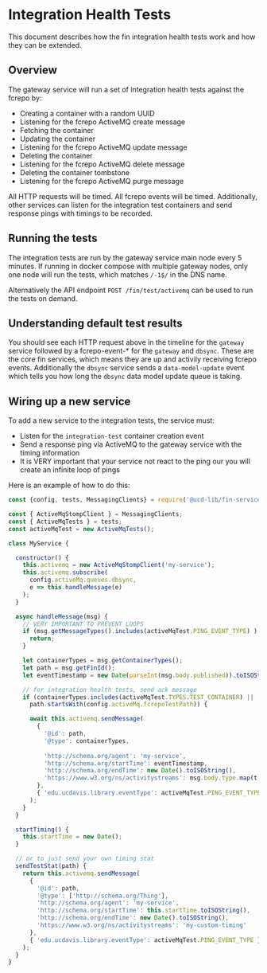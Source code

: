 # Integration Health Tests

This document describes how the fin integration health tests work and how they can be extended.

## Overview

The gateway service will run a set of integration health tests against the fcrepo by:
 - Creating a container with a random UUID
 - Listening for the fcrepo ActiveMQ create message
 - Fetching the container
 - Updating the container
 - Listening for the fcrepo ActiveMQ update message
 - Deleting the container
 - Listening for the fcrepo ActiveMQ delete message
 - Deleting the container tombstone
 - Listening for the fcrepo ActiveMQ purge message

All HTTP requests will be timed. All fcrepo events will be timed. Additionally, other services can listen for the integration test containers
and send response pings with timings to be recorded.

## Running the tests

The integration tests are run by the gateway service main node every 5 minutes.  If running in docker compose with multiple gateway nodes, only one node will run the tests, which matches `/-1$/` in the DNS name.

Alternatively the API endpoint `POST /fin/test/activemq` can be used to run the tests on demand.

## Understanding default test results

You should see each HTTP request above in the timeline for the `gateway` service followed by a fcrepo-event-* for the `gateway` and `dbsync`.  These are the core fin services, which means they are up and activily receiving fcrepo events.  Additionally the `dbsync` service sends a `data-model-update` event which tells you how long the `dbsync` data model update queue is taking.  

## Wiring up a new service

To add a new service to the integration tests, the service must:
 - Listen for the `integration-test` container creation event
 - Send a response ping via ActiveMQ to the gateway service with the timing information
 - It is VERY important that your service not react to the ping our you will create an infinite loop of pings

Here is an example of how to do this:

```js
const {config, tests, MessagingClients} = require('@ucd-lib/fin-service-utils');

const { ActiveMqStompClient } = MessagingClients;
const { ActiveMqTests } = tests;
const activeMqTest = new ActiveMqTests();

class MyService {

  constructor() {
    this.activemq = new ActiveMqStompClient('my-service');
    this.activemq.subscribe(
      config.activeMq.queues.dbsync,
      e => this.handleMessage(e)
    );
  }

  async handleMessage(msg) {
    // VERY IMPORTANT TO PREVENT LOOPS
    if (msg.getMessageTypes().includes(activeMqTest.PING_EVENT_TYPE) ) {
      return;
    }

    let containerTypes = msg.getContainerTypes();
    let path = msg.getFinId();
    let eventTimestamp = new Date(parseInt(msg.body.published)).toISOString();

    // for integration health tests, send ack message
    if (containerTypes.includes(activeMqTest.TYPES.TEST_CONTAINER) ||
      path.startsWith(config.activeMq.fcrepoTestPath)) {

      await this.activemq.sendMessage(
        {
          '@id': path,
          '@type': containerTypes,
          
          'http://schema.org/agent': 'my-service',
          'http://schema.org/startTime': eventTimestamp,
          'http://schema.org/endTime': new Date().toISOString(),
          'https://www.w3.org/ns/activitystreams': msg.body.type.map(t =>  t + 'Message')
        },
        { 'edu.ucdavis.library.eventType': activeMqTest.PING_EVENT_TYPE }
      );
    }
  }

  startTiming() {
    this.startTime = new Date();
  }

  // or to just send your own timing stat
  sendTestStat(path) {
    return this.activemq.sendMessage(
      {
        '@id': path,
        '@type': ['http://schema.org/Thing'],
        'http://schema.org/agent': 'my-service',
        'http://schema.org/startTime': this.startTime.toISOString(),
        'http://schema.org/endTime': new Date().toISOString(),
        'https://www.w3.org/ns/activitystreams': 'my-custom-timing'
      },
      { 'edu.ucdavis.library.eventType': activeMqTest.PING_EVENT_TYPE }
    );
  }
}
```